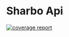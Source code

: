 # Sharbo Api


[![coverage report](https://gitlab.com/self-evolving/sharbo/sharbo-api/badges/main/coverage.svg)](https://gitlab.com/self-evolving/sharbo/sharbo-api/-/commits/main)
